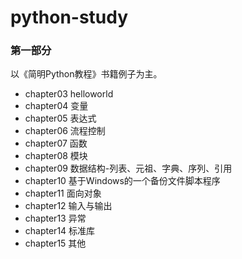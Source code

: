 # python-study
### 第一部分
  以《简明Python教程》书籍例子为主。
  - chapter03 helloworld
  - chapter04 变量
  - chapter05 表达式
  - chapter06 流程控制
  - chapter07 函数
  - chapter08 模块
  - chapter09 数据结构-列表、元祖、字典、序列、引用
  - chapter10 基于Windows的一个备份文件脚本程序
  - chapter11 面向对象
  - chapter12 输入与输出
  - chapter13 异常
  - chapter14 标准库
  - chapter15 其他
